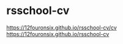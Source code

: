 # rsschool-cv
https://12fouronsix.github.io/rsschool-cv/cv  
https://12fouronsix.github.io/rsschool-cv
